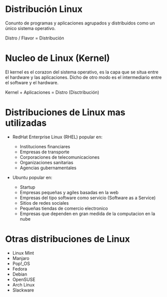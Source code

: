 # Distribución Linux

Conunto de programas y aplicaciones agrupados y distribuidos como un único sistema operativo.

Distro / Flavor = Distribución

# Nucleo de Linux (Kernel)

El kernel es el corazon del sistema operativo, es la capa que se situa entre el hardware y las aplicaciones. Dicho de otro modo es el intermediario entre el software y el hardware.

Kernel + Aplicaciones = Distro (Disctribución)

# Distribuciones de Linux mas utilizadas
- RedHat Enterprise Linux (RHEL) popular en:
    - Instituciones financiares
    - Empresas de transporte
    - Corporaciones de telecomunicaciones
    - Organizaciones sanitarias
    - Agencias gubernamentales

- Ubuntu popular en:
    - Startup
    - Empresas pequeñas y agiles basadas en la web
    - Empresas del tipo software como servicio (Software as a Service)
    - Sitios de redes sociales
    - Pequeñas tiendas de comercio electronico
    - Empresas que dependen en gran medida de la computacion en la nube

# Otras distribuciones de Linux

- Linux Mint
- Manjaro
- Pop!_OS
- Fedora
- Debian
- OpenSUSE
- Arch Linux
- Slackware